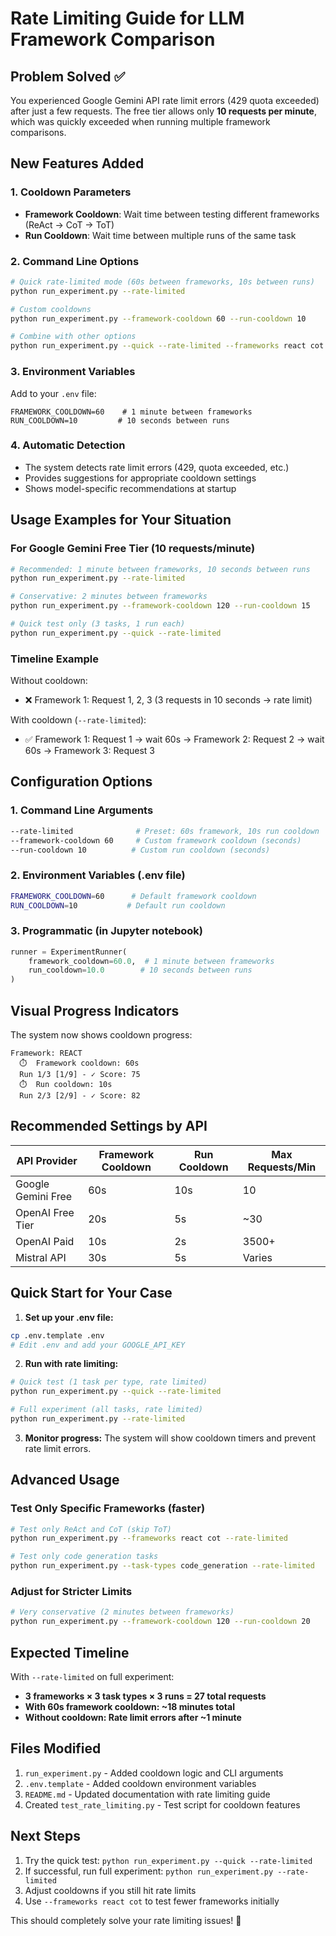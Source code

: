 # Rate Limiting Guide for LLM Framework Comparison

## Problem Solved ✅

You experienced Google Gemini API rate limit errors (429 quota exceeded) after just a few requests. The free tier allows only **10 requests per minute**, which was quickly exceeded when running multiple framework comparisons.

## New Features Added

### 1. Cooldown Parameters
- **Framework Cooldown**: Wait time between testing different frameworks (ReAct → CoT → ToT)
- **Run Cooldown**: Wait time between multiple runs of the same task

### 2. Command Line Options
```bash
# Quick rate-limited mode (60s between frameworks, 10s between runs)
python run_experiment.py --rate-limited

# Custom cooldowns
python run_experiment.py --framework-cooldown 60 --run-cooldown 10

# Combine with other options
python run_experiment.py --quick --rate-limited --frameworks react cot
```

### 3. Environment Variables
Add to your `.env` file:
```
FRAMEWORK_COOLDOWN=60    # 1 minute between frameworks
RUN_COOLDOWN=10         # 10 seconds between runs
```

### 4. Automatic Detection
- The system detects rate limit errors (429, quota exceeded, etc.)
- Provides suggestions for appropriate cooldown settings
- Shows model-specific recommendations at startup

## Usage Examples for Your Situation

### For Google Gemini Free Tier (10 requests/minute)
```bash
# Recommended: 1 minute between frameworks, 10 seconds between runs
python run_experiment.py --rate-limited

# Conservative: 2 minutes between frameworks
python run_experiment.py --framework-cooldown 120 --run-cooldown 15

# Quick test only (3 tasks, 1 run each)
python run_experiment.py --quick --rate-limited
```

### Timeline Example
Without cooldown:
- ❌ Framework 1: Request 1, 2, 3 (3 requests in 10 seconds → rate limit)

With cooldown (`--rate-limited`):
- ✅ Framework 1: Request 1 → wait 60s → Framework 2: Request 2 → wait 60s → Framework 3: Request 3

## Configuration Options

### 1. Command Line Arguments
```bash
--rate-limited              # Preset: 60s framework, 10s run cooldown
--framework-cooldown 60     # Custom framework cooldown (seconds)
--run-cooldown 10          # Custom run cooldown (seconds)
```

### 2. Environment Variables (.env file)
```bash
FRAMEWORK_COOLDOWN=60      # Default framework cooldown
RUN_COOLDOWN=10           # Default run cooldown
```

### 3. Programmatic (in Jupyter notebook)
```python
runner = ExperimentRunner(
    framework_cooldown=60.0,  # 1 minute between frameworks
    run_cooldown=10.0        # 10 seconds between runs
)
```

## Visual Progress Indicators

The system now shows cooldown progress:
```
Framework: REACT
  ⏱️  Framework cooldown: 60s
  Run 1/3 [1/9] - ✓ Score: 75
  ⏱️  Run cooldown: 10s  
  Run 2/3 [2/9] - ✓ Score: 82
```

## Recommended Settings by API

| API Provider | Framework Cooldown | Run Cooldown | Max Requests/Min |
|-------------|-------------------|--------------|------------------|
| Google Gemini Free | 60s | 10s | 10 |
| OpenAI Free Tier | 20s | 5s | ~30 |
| OpenAI Paid | 10s | 2s | 3500+ |
| Mistral API | 30s | 5s | Varies |

## Quick Start for Your Case

1. **Set up your .env file:**
```bash
cp .env.template .env
# Edit .env and add your GOOGLE_API_KEY
```

2. **Run with rate limiting:**
```bash
# Quick test (1 task per type, rate limited)
python run_experiment.py --quick --rate-limited

# Full experiment (all tasks, rate limited)
python run_experiment.py --rate-limited
```

3. **Monitor progress:**
The system will show cooldown timers and prevent rate limit errors.

## Advanced Usage

### Test Only Specific Frameworks (faster)
```bash
# Test only ReAct and CoT (skip ToT)
python run_experiment.py --frameworks react cot --rate-limited

# Test only code generation tasks
python run_experiment.py --task-types code_generation --rate-limited
```

### Adjust for Stricter Limits
```bash
# Very conservative (2 minutes between frameworks)
python run_experiment.py --framework-cooldown 120 --run-cooldown 20
```

## Expected Timeline

With `--rate-limited` on full experiment:
- **3 frameworks × 3 task types × 3 runs = 27 total requests**
- **With 60s framework cooldown: ~18 minutes total**
- **Without cooldown: Rate limit errors after ~1 minute**

## Files Modified

1. `run_experiment.py` - Added cooldown logic and CLI arguments
2. `.env.template` - Added cooldown environment variables  
3. `README.md` - Updated documentation with rate limiting guide
4. Created `test_rate_limiting.py` - Test script for cooldown features

## Next Steps

1. Try the quick test: `python run_experiment.py --quick --rate-limited`
2. If successful, run full experiment: `python run_experiment.py --rate-limited`
3. Adjust cooldowns if you still hit rate limits
4. Use `--frameworks react cot` to test fewer frameworks initially

This should completely solve your rate limiting issues! 🎉
